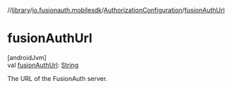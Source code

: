 //[library](../../../index.md)/[io.fusionauth.mobilesdk](../index.md)/[AuthorizationConfiguration](index.md)/[fusionAuthUrl](fusion-auth-url.md)

# fusionAuthUrl

[androidJvm]\
val [fusionAuthUrl](fusion-auth-url.md): [String](https://kotlinlang.org/api/core/kotlin-stdlib/kotlin/-string/index.html)

The URL of the FusionAuth server.